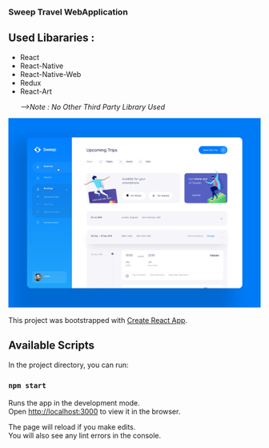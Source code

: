 
### Sweep Travel WebApplication
## Used Libararies :
<ul> 
<li>React</li>
<li>React-Native </li>
<li>React-Native-Web</li>
<li>Redux</li>
<li>React-Art</li>
<p><i>-->Note : No Other Third Party Library Used</i></p>
</ul>

![alt text](./src/Assets/Images/sweep-web.png)




This project was bootstrapped with [Create React App](https://github.com/facebook/create-react-app).

## Available Scripts

In the project directory, you can run:

### `npm start`

Runs the app in the development mode.<br>
Open [http://localhost:3000](http://localhost:3000) to view it in the browser.

The page will reload if you make edits.<br>
You will also see any lint errors in the console.

